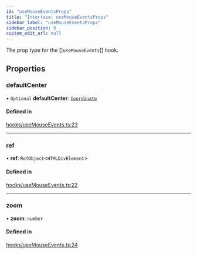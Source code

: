 ```yaml
---
id: "useMouseEventsProps"
title: "Interface: useMouseEventsProps"
sidebar_label: "useMouseEventsProps"
sidebar_position: 0
custom_edit_url: null
---
```


The prop type for the [[`useMouseEvents`]] hook.

## Properties

### defaultCenter

• `Optional` **defaultCenter**: [`Coordinate`](Coordinate.md)

#### Defined in

[hooks/useMouseEvents.ts:23](https://github.com/rob-blackbourn/jetblack-map/blob/0fa3bb0/src/hooks/useMouseEvents.ts#L23)

___

### ref

• **ref**: `RefObject`<`HTMLDivElement`\>

#### Defined in

[hooks/useMouseEvents.ts:22](https://github.com/rob-blackbourn/jetblack-map/blob/0fa3bb0/src/hooks/useMouseEvents.ts#L22)

___

### zoom

• **zoom**: `number`

#### Defined in

[hooks/useMouseEvents.ts:24](https://github.com/rob-blackbourn/jetblack-map/blob/0fa3bb0/src/hooks/useMouseEvents.ts#L24)
